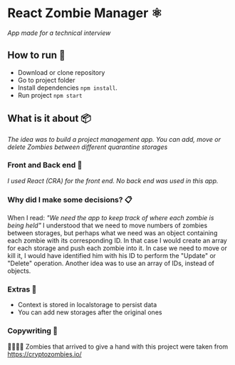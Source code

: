 # React Zombie Manager ⚛️ 

_App made for a technical interview_

## How to run 🚀

* Download or clone repository
* Go to project folder
* Install dependencies `npm install`. 
* Run project `npm start`

## What is it about 📦

_The idea was to build a project management app. You can add, move or delete Zombies between different quarantine storages_

### Front and Back end 🔧

_I used React (CRA) for the front end. No back end was used in this app._

### Why did I make some decisions? 📋

When I read: _"We need the app to keep track of where each zombie is being held"_
I understood that we need to move numbers of zombies between storages, but perhaps what we need was an object containing each zombie with its corresponding ID. In that case I would create an array for each storage and push each zombie into it. In case we need to move or kill it, I would have identified him with his ID to perform the "Update" or "Delete" operation.
Another idea was to use an array of IDs, instead of objects.
### Extras 👑

* Context is stored in localstorage to persist data
* You can add new storages after the original ones

### Copywriting 👋
🧟‍♂️🧟‍♂️ Zombies that arrived to give a hand with this project were taken from https://cryptozombies.io/

